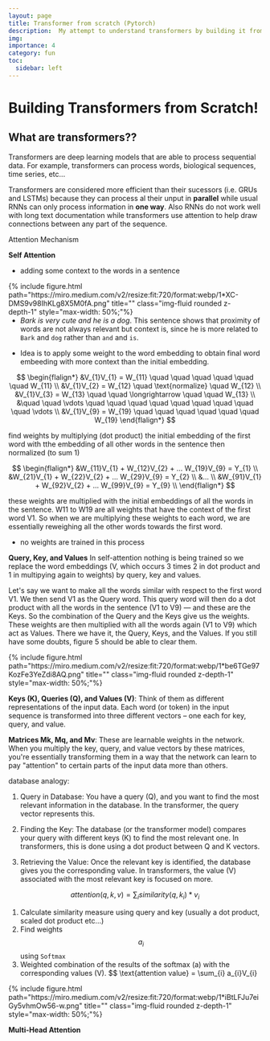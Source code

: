 ```yaml
---
layout: page
title: Transformer from scratch (Pytorch)
description:  My attempt to understand transformers by building it from scratch
img:
importance: 4
category: fun
toc:
  sidebar: left
---
```

# Building Transformers from Scratch!

## What are transformers??
Transformers are deep learning models that are able to process sequential data. For example, transformers can process words, biological sequences, time series, etc...

Transformers are considered more efficient than their sucessors (i.e. GRUs and LSTMs) because they can process al their unput in **parallel** while usual RNNs can only process information in **one way**. Also RNNs do not work well with long text documentation while transformers use attention to help draw connections between any part of the sequence.

Attention Mechanism

**Self Attention**
- adding some context to the words in a sentence

<div class="col-sm-8 mt-3 mt-md-0" style="float: left; margin-right: 20px;" >
    {% include figure.html path="https://miro.medium.com/v2/resize:fit:720/format:webp/1*XC-DMS9v98IhKLg8X5M0fA.png" title="" class="img-fluid rounded z-depth-1" style="max-width: 50%;"%}
</div>

- *Bark is very cute and he is a dog*. This sentence shows that proximity of words are not always relevant but context is, since he is more related to `Bark` and `dog` rather than `and` and `is`.

- Idea is to apply some weight to the word embedding to obtain final word embeeding with more context than the initial embedding.

$$
\begin{flalign*}
&V_{1}V_{1} = W_{11} \quad \quad \quad \quad \quad \quad  W_{11} \\
&V_{1}V_{2} = W_{12} \quad \text{normalize} \quad W_{12} \\
&V_{1}V_{3} = W_{13} \quad \quad \longrightarrow \quad \quad W_{13} \\
&\quad \quad \vdots \quad  \quad  \quad  \quad \quad \quad \quad \quad \quad \vdots \\
&V_{1}V_{9} = W_{19} \quad \quad \quad \quad \quad \quad W_{19}
\end{flalign*}
$$

find weights by multiplying (dot product) the initial embedding of the first word with tthe embedding of all other words in the sentence then normalized (to sum 1)

$$
\begin{flalign*}
&W_{11}V_{1} + W_{12}V_{2} + ... W_{19}V_{9} = Y_{1} \\
&W_{21}V_{1} + W_{22}V_{2} + ... W_{29}V_{9} = Y_{2} \\
&... \\
&W_{91}V_{1} + W_{92}V_{2} + ... W_{99}V_{9} = Y_{9} \\
\end{flalign*}
$$

these weights are multiplied with the initial embeddings of all the words in the sentence.
W11 to W19 are all weights that have the context of the first word V1. So when we are multiplying these weights to each word, we are essentially reweighing all the other words towards the first word.

-  no weights are trained in this process

**Query, Key, and Values**
In self-attention nothing is being trained so we replace the word embeddings (V, which occurs 3 times 2 in dot product and 1 in multipying again to weights) by query, key and values.

Let's say we want to make all the words similar with respect to the first word V1. We then send V1 as the Query word. This query word will then do a dot product with all the words in the sentence (V1 to V9) — and these are the Keys. So the combination of the Query and the Keys give us the weights. These weights are then multiplied with all the words again (V1 to V9) which act as Values. There we have it, the Query, Keys, and the Values. If you still have some doubts, figure 5 should be able to clear them.

<div class="col-sm-8 mt-3 mt-md-0 text-center">
    {% include figure.html path="https://miro.medium.com/v2/resize:fit:720/format:webp/1*be6TGe97KozFe3YeZdi8AQ.png" title="" class="img-fluid rounded z-depth-1" style="max-width: 50%;"%}
</div>

**Keys (K), Queries (Q), and Values (V)**: Think of them as different representations of the input data. Each word (or token) in the input sequence is transformed into three different vectors – one each for key, query, and value.

**Matrices Mk, Mq, and Mv**: These are learnable weights in the network. When you multiply the key, query, and value vectors by these matrices, you're essentially transforming them in a way that the network can learn to pay "attention" to certain parts of the input data more than others.

database analogy:

1. Query in Database: You have a query (Q), and you want to find the most relevant information in the database. In the transformer, the query vector represents this.

2. Finding the Key: The database (or the transformer model) compares your query with different keys (K) to find the most relevant one. In transformers, this is done using a dot product between Q and K vectors.

3. Retrieving the Value: Once the relevant key is identified, the database gives you the corresponding value. In transformers, the value (V) associated with the most relevant key is focused on more.

$$
attention(q,k,v) = \sum_{i} similarity(q,k_{i}) * v_{i}
$$
1. Calculate similarity measure using query and key (usually a dot product, scaled dot product etc...)
2. Find weights $$a_{i}$$ using `Softmax`
3. Weighted combination of the results of the softmax (a) with the corresponding values (V). $$ \text{attention value} = \sum_{i} a_{i}V_{i}

<div class="col-sm-8 mt-3 mt-md-0 text-center" >
    {% include figure.html path="https://miro.medium.com/v2/resize:fit:720/format:webp/1*iBtLFJu7eiGy5vhmOw56-w.png" title="" class="img-fluid rounded z-depth-1" style="max-width: 50%;"%}
</div>

**Multi-Head Attention**